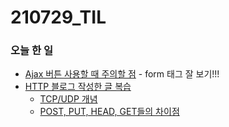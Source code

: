 # 210729_TIL

### 오늘 한 일

* [Ajax 버튼 사용할 때 주의할 점](https://blog.naver.com/vkfkdto0209/222449748648) - form 태그 잘 보기!!!
* [HTTP 블로그 작성한 글 복습](https://blog.naver.com/vkfkdto0209/222439023846)
  * [TCP/UDP 개념](https://blog.naver.com/vkfkdto0209/222111162623)
  * [POST, PUT, HEAD, GET들의 차이점](https://blog.naver.com/vkfkdto0209/222440403602)